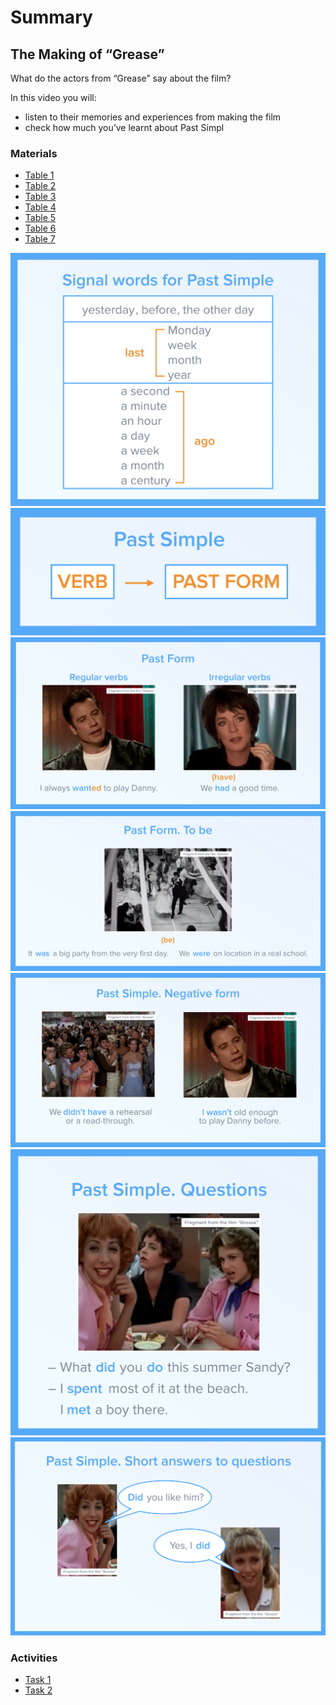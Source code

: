 # Summary

## The Making of “Grease”

What do the actors from “Grease” say about the film?

In this video you will:

* listen to their  memories and experiences from making the film 
* check  how much you’ve learnt about Past Simpl

### Materials

* [Table 1](summary.md#home)
* [Table 2](summary.md#menu22)
* [Table 3](summary.md#menu23)
* [Table 4](summary.md#menu24)
* [Table 5](summary.md#menu25)
* [Table 6](summary.md#menu26)
* [Table 7](summary.md#menu27)

 ![](.gitbook/assets/12%20%282%29.png) ![](.gitbook/assets/13%20%281%29.png) ![](.gitbook/assets/14%20%281%29.png) ![](.gitbook/assets/15%20%282%29.png) ![](.gitbook/assets/16.png) ![](.gitbook/assets/17%20%281%29.png) ![](.gitbook/assets/18.png)

### Activities

* [Task 1](summary.md#home2)
* [Task 2](summary.md#menu1)
